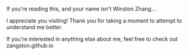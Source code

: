 If you're reading this, and your name isn't Winston Zhang...

I appreciate you visiting! Thank you for taking a moment to attempt to understand me better.

If you're interested in anything else about me, feel free to check out zangston.github.io